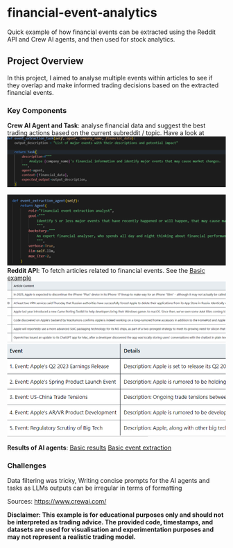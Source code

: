# financial-event-analytics
Quick example of how financial events can be extracted using the Reddit API and Crew AI agents, and then used for stock analytics.
## Project Overview

In this project, I aimed to analyse multiple events within articles to see if they overlap and make informed trading decisions based on the extracted financial events. 

### Key Components

**Crew AI Agent and Task**: analyse financial data and suggest the best trading actions based on the current subreddit / topic.
Have a look at 
![Basic Task](/task.png)

![Basic Agent](/agent.png)
**Reddit API**: To fetch articles related to financial events.
   See the
   [Basic example](/Apple_articles_20240705_33.csv)
   ![Basic example](/article_content.png)
   ![Basic event extract](/event_ext.png)


**Results of AI agents**:
[Basic results](/results_Apple_2024-07-18.csv)
[Basic event extraction](/events_Apple_2024-07-18.csv)

### Challenges 
Data filtering was tricky,
Writing concise prompts for the AI agents and tasks as LLMs outputs can be irregular in terms of formatting

Sources:
https://www.crewai.com/


**Disclaimer: This example is for educational purposes only and should not be interpreted as trading advice. The provided code, timestamps, and datasets are used for visualisation and experimentation purposes and may not represent a realistic trading model.**
